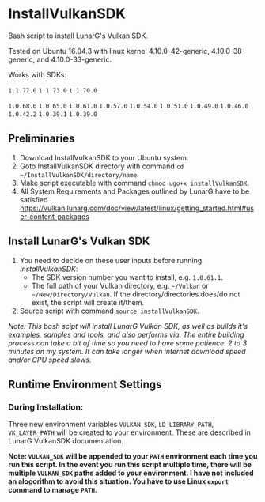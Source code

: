 # InstallVulkanSDK
Bash script to install LunarG's Vulkan SDK.

Tested on Ubuntu 16.04.3 with linux kernel 4.10.0-42-generic, 4.10.0-38-generic, and 4.10.0-33-generic.

Works with SDKs:
  
  `1.1.77.0`  `1.1.73.0`  `1.1.70.0`
  
  `1.0.68.0`  `1.0.65.0`  `1.0.61.0`  `1.0.57.0`  `1.0.54.0`  `1.0.51.0`  `1.0.49.0`   `1.0.46.0`   `1.0.42.2`   `1.0.39.1`   `1.0.39.0`               
  

## Preliminaries
1. Download InstallVulkanSDK to your Ubuntu system.
2. Goto InstallVulkanSDK directory with command `cd ~/InstallVulkanSDK/directory/name`.
3. Make script executable with command `chmod ugo+x installVulkanSDK`.
4. All System Requirements and Packages outlined by LunarG have to be satisfied https://vulkan.lunarg.com/doc/view/latest/linux/getting_started.html#user-content-packages

## Install LunarG's Vulkan SDK
1. You need to decide on these user inputs before running *installVulkanSDK*: 
   - The SDK version number you want to install, e.g. `1.0.61.1`.
   - The full path of your Vulkan directory, e.g. `~/Vulkan` or `~/New/Directory/Vulkan`. 
     If the directory/directories does/do not exist, the script will create it/them.
2. Source script with command `source installVulkanSDK`.

_Note: This bash scipt will install LunarG Vulkan SDK, as well as builds it's examples, samples and tools, and also performs via. 
      The entire building process can take a bit of time so you need to have some patience. 2 to 3 minutes on my system. 
      It can take longer when internet download speed and/or CPU speed slows._

## Runtime Environment Settings
### During Installation: 
Three new environment variables `VULKAN_SDK`, `LD_LIBRARY_PATH`, `VK_LAYER_PATH` will be created to your environment. These are described in LunarG VulkanSDK documentation. 

**Note: `VULKAN_SDK` will be appended to your `PATH` environment each time you run this script. In the event you run this script multiple time, there will be multiple `VULKAN_SDK` paths added to your environment. I have not included an alogorithm to avoid this situation. You have to use Linux `export` command to manage `PATH`.**
